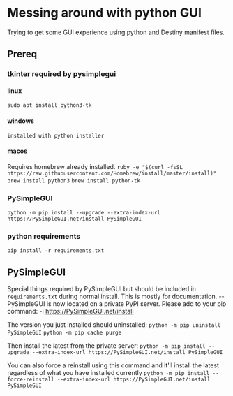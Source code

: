 # Messing around with python GUI
Trying to get some GUI experience using python and Destiny manifest files.

## Prereq

### tkinter required by pysimplegui

#### linux
`sudo apt install python3-tk`

#### windows
`installed with python installer`

#### macos
Requires homebrew already installed.
`ruby -e "$(curl -fsSL https://raw.githubusercontent.com/Homebrew/install/master/install)"`
`brew install python3`
`brew install python-tk`

### PySimpleGUI
`python -m pip install --upgrade --extra-index-url https://PySimpleGUI.net/install PySimpleGUI`
### python requirements
`pip install -r requirements.txt`

## PySimpleGUI
Special things required by PySimpleGUI but should be included in `requirements.txt` during normal install. This is mostly for documentation. --
PySimpleGUI is now located on a private PyPI server.  Please add to your pip command: -i https://PySimpleGUI.net/install

The version you just installed should uninstalled:
   `python -m pip uninstall PySimpleGUI`
   `python -m pip cache purge`

Then install the latest from the private server:
`python -m pip install --upgrade --extra-index-url https://PySimpleGUI.net/install PySimpleGUI`

You can also force a reinstall using this command and it'll install the latest regardless of what you have installed currently
`python -m pip install --force-reinstall --extra-index-url https://PySimpleGUI.net/install PySimpleGUI`
